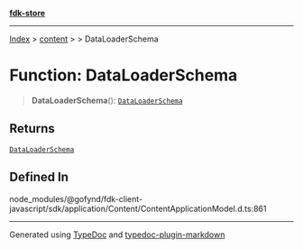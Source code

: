 [**fdk-store**](../../../README.md)
***

[Index](../../../API.md) > [content](../../README.md) > [<internal>](../README.md) > DataLoaderSchema

# Function: DataLoaderSchema

> **DataLoaderSchema**(): [`DataLoaderSchema`](../type-aliases/type-alias.DataLoaderSchema.md)

## Returns

[`DataLoaderSchema`](../type-aliases/type-alias.DataLoaderSchema.md)

## Defined In

node\_modules/@gofynd/fdk-client-javascript/sdk/application/Content/ContentApplicationModel.d.ts:861

***
Generated using [TypeDoc](https://typedoc.org/) and [typedoc-plugin-markdown](https://www.npmjs.com/package/typedoc-plugin-markdown)
